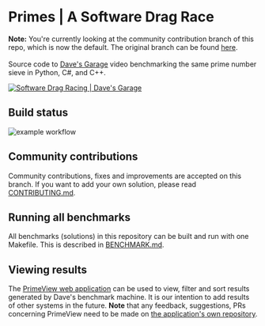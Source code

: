 # Primes | A Software Drag Race

**Note:** You're currently looking at the community contribution branch of this repo, which is now the default. The original branch can be found [here](https://github.com/plummerssoftwarellc/Primes/tree/original). 
<br/>
<br/>
Source code to [Dave's Garage](https://www.youtube.com/c/DavesGarage/featured) video
benchmarking the same prime number sieve in Python, C#, and C++.

[![Software Drag Racing | Dave's Garage](https://img.youtube.com/vi/D3h62rgewZM/0.jpg)](https://youtu.be/D3h62rgewZM)

## Build status

![example workflow](https://github.com/PlummersSoftwareLLC/Primes/actions/workflows/CI.yml/badge.svg?branch=drag-race)

## Community contributions

Community contributions, fixes and improvements are accepted on this branch. If you want to add your own solution, please read [CONTRIBUTING.md](CONTRIBUTING.md).

## Running all benchmarks

All benchmarks (solutions) in this repository can be built and run with one Makefile. This is described in [BENCHMARK.md](BENCHMARK.md).

## Viewing results

The [PrimeView web application](https://plummerssoftwarellc.github.io/PrimeView/) can be used to view, filter and sort results generated by Dave's benchmark machine. It is our intention to add results of other systems in the future. **Note** that any feedback, suggestions, PRs concerning PrimeView need to be made on [the application's own repository](https://github.com/PlummersSoftwareLLC/PrimeView).
